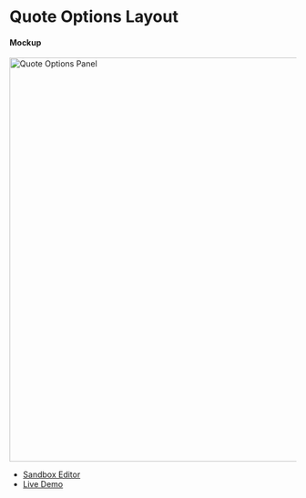 # Quote Options Layout

#### Mockup

<img width="710" alt="Quote Options Panel" src="https://user-images.githubusercontent.com/2164481/77866593-f5e90400-71f0-11ea-949b-c076baa40c91.png">

- [Sandbox Editor](https://codesandbox.io/s/quote-options-layout-5j3wo)
- [Live Demo](https://5j3wo.csb.app/)
